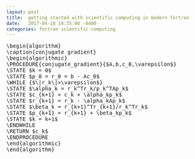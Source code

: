 ```yaml
---
layout: post
title:  getting started with scientific computing in modern fortran
date:   2017-04-18 14:35:06 -0400
categories: fortran scientific computing
---
```



<pre class="pseudocode">
\begin{algorithm}
\caption{conjugate gradient}
\begin{algorithmic}
\PROCEDURE{conjugate_gradient}{$A,b,c_0,\varepsilon$}
\STATE $k = 0$
\STATE $p_0 = r_0 = b - Ac_0$
\WHILE {$\|r_k\|>\varepsilon$}
\STATE $\alpha_k = r_k^Tr_k/p_k^TAp_k$
\STATE $c_{k+1} = c_k + \alpha_kp_k$
\STATE $r_{k+1} = r_k - \alpha_kAp_k$
\STATE $\beta_k = r_{k+1}^Tr_{k+1}/r_k^Tr_k$
\STATE $p_{k+1} = r_{k+1} + \beta_kp_k$
\STATE $k = k+1$
\ENDWHILE
\RETURN $c_k$
\ENDPROCEDURE
\end{algorithmic}
\end{algorithm}
</pre>
